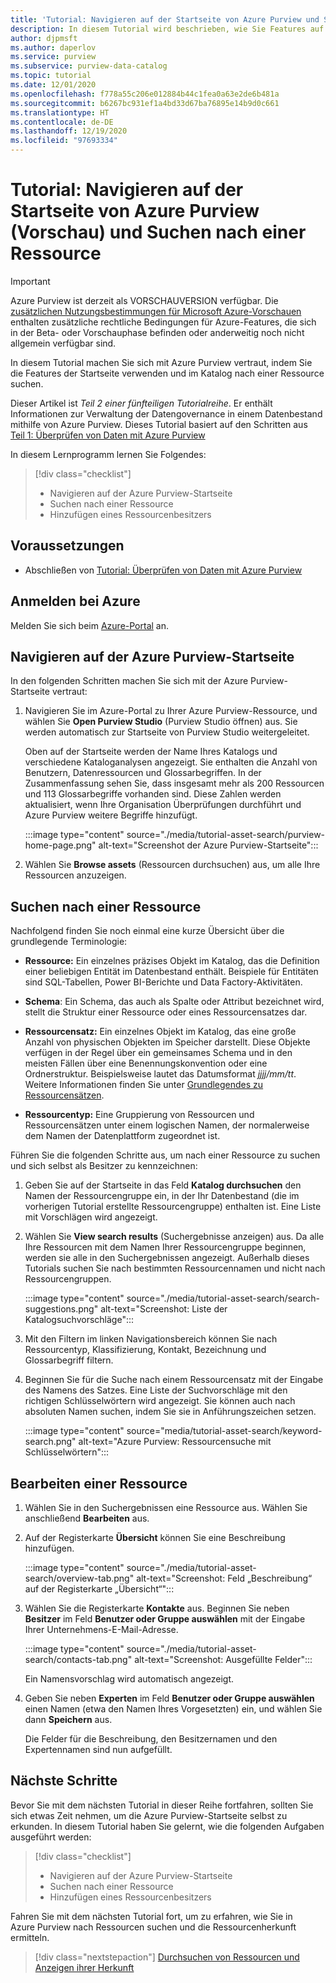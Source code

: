 ```yaml
---
title: 'Tutorial: Navigieren auf der Startseite von Azure Purview und Suchen nach einer Ressource'
description: In diesem Tutorial wird beschrieben, wie Sie Features auf der Azure Purview-Startseite verwenden und im Katalog suchen.
author: djpmsft
ms.author: daperlov
ms.service: purview
ms.subservice: purview-data-catalog
ms.topic: tutorial
ms.date: 12/01/2020
ms.openlocfilehash: f778a55c206e012884b44c1fea0a63e2de6b481a
ms.sourcegitcommit: b6267bc931ef1a4bd33d67ba76895e14b9d0c661
ms.translationtype: HT
ms.contentlocale: de-DE
ms.lasthandoff: 12/19/2020
ms.locfileid: "97693334"
---
```

# <a name="tutorial-navigate-the-azure-purview-preview-home-page-and-search-for-an-asset"></a>Tutorial: Navigieren auf der Startseite von Azure Purview (Vorschau) und Suchen nach einer Ressource

> [!IMPORTANT]
> Azure Purview ist derzeit als VORSCHAUVERSION verfügbar. Die [zusätzlichen Nutzungsbestimmungen für Microsoft Azure-Vorschauen](https://azure.microsoft.com/support/legal/preview-supplemental-terms/) enthalten zusätzliche rechtliche Bedingungen für Azure-Features, die sich in der Beta- oder Vorschauphase befinden oder anderweitig noch nicht allgemein verfügbar sind.

In diesem Tutorial machen Sie sich mit Azure Purview vertraut, indem Sie die Features der Startseite verwenden und im Katalog nach einer Ressource suchen.

Dieser Artikel ist *Teil 2 einer fünfteiligen Tutorialreihe*. Er enthält Informationen zur Verwaltung der Datengovernance in einem Datenbestand mithilfe von Azure Purview. Dieses Tutorial basiert auf den Schritten aus [Teil 1: Überprüfen von Daten mit Azure Purview](tutorial-scan-data.md)

In diesem Lernprogramm lernen Sie Folgendes:

> [!div class="checklist"]
>
> * Navigieren auf der Azure Purview-Startseite
> * Suchen nach einer Ressource
> * Hinzufügen eines Ressourcenbesitzers

## <a name="prerequisites"></a>Voraussetzungen

* Abschließen von [Tutorial: Überprüfen von Daten mit Azure Purview](tutorial-scan-data.md)

## <a name="sign-in-to-azure"></a>Anmelden bei Azure

Melden Sie sich beim [Azure-Portal](https://portal.azure.com) an.

## <a name="navigate-the-azure-purview-home-page"></a>Navigieren auf der Azure Purview-Startseite

In den folgenden Schritten machen Sie sich mit der Azure Purview-Startseite vertraut:

1. Navigieren Sie im Azure-Portal zu Ihrer Azure Purview-Ressource, und wählen Sie **Open Purview Studio** (Purview Studio öffnen) aus. Sie werden automatisch zur Startseite von Purview Studio weitergeleitet.

   Oben auf der Startseite werden der Name Ihres Katalogs und verschiedene Kataloganalysen angezeigt. Sie enthalten die Anzahl von Benutzern, Datenressourcen und Glossarbegriffen. In der Zusammenfassung sehen Sie, dass insgesamt mehr als 200 Ressourcen und 113 Glossarbegriffe vorhanden sind. Diese Zahlen werden aktualisiert, wenn Ihre Organisation Überprüfungen durchführt und Azure Purview weitere Begriffe hinzufügt.

   :::image type="content" source="./media/tutorial-asset-search/purview-home-page.png" alt-text="Screenshot der Azure Purview-Startseite":::

1. Wählen Sie **Browse assets** (Ressourcen durchsuchen) aus, um alle Ihre Ressourcen anzuzeigen.

## <a name="search-for-an-asset"></a>Suchen nach einer Ressource

Nachfolgend finden Sie noch einmal eine kurze Übersicht über die grundlegende Terminologie:

* **Ressource:** Ein einzelnes präzises Objekt im Katalog, das die Definition einer beliebigen Entität im Datenbestand enthält. Beispiele für Entitäten sind SQL-Tabellen, Power BI-Berichte und Data Factory-Aktivitäten.
  
* **Schema**: Ein Schema, das auch als Spalte oder Attribut bezeichnet wird, stellt die Struktur einer Ressource oder eines Ressourcensatzes dar.

* **Ressourcensatz:** Ein einzelnes Objekt im Katalog, das eine große Anzahl von physischen Objekten im Speicher darstellt. Diese Objekte verfügen in der Regel über ein gemeinsames Schema und in den meisten Fällen über eine Benennungskonvention oder eine Ordnerstruktur. Beispielsweise lautet das Datumsformat *jjjj/mm/tt*. Weitere Informationen finden Sie unter [Grundlegendes zu Ressourcensätzen](concept-resource-sets.md).

* **Ressourcentyp:** Eine Gruppierung von Ressourcen und Ressourcensätzen unter einem logischen Namen, der normalerweise dem Namen der Datenplattform zugeordnet ist.

Führen Sie die folgenden Schritte aus, um nach einer Ressource zu suchen und sich selbst als Besitzer zu kennzeichnen:

1. Geben Sie auf der Startseite in das Feld **Katalog durchsuchen** den Namen der Ressourcengruppe ein, in der Ihr Datenbestand (die im vorherigen Tutorial erstellte Ressourcengruppe) enthalten ist. Eine Liste mit Vorschlägen wird angezeigt.

1. Wählen Sie **View search results** (Suchergebnisse anzeigen) aus. Da alle Ihre Ressourcen mit dem Namen Ihrer Ressourcengruppe beginnen, werden sie alle in den Suchergebnissen angezeigt. Außerhalb dieses Tutorials suchen Sie nach bestimmten Ressourcennamen und nicht nach Ressourcengruppen.

    :::image type="content" source="./media/tutorial-asset-search/search-suggestions.png" alt-text="Screenshot: Liste der Katalogsuchvorschläge":::

1. Mit den Filtern im linken Navigationsbereich können Sie nach Ressourcentyp, Klassifizierung, Kontakt, Bezeichnung und Glossarbegriff filtern.

1. Beginnen Sie für die Suche nach einem Ressourcensatz mit der Eingabe des Namens des Satzes. Eine Liste der Suchvorschläge mit den richtigen Schlüsselwörtern wird angezeigt. Sie können auch nach absoluten Namen suchen, indem Sie sie in Anführungszeichen setzen.

   :::image type="content" source="media/tutorial-asset-search/keyword-search.png" alt-text="Azure Purview: Ressourcensuche mit Schlüsselwörtern":::

## <a name="edit-an-asset"></a>Bearbeiten einer Ressource

1. Wählen Sie in den Suchergebnissen eine Ressource aus. Wählen Sie anschließend **Bearbeiten** aus.

1. Auf der Registerkarte **Übersicht** können Sie eine Beschreibung hinzufügen.

    :::image type="content" source="./media/tutorial-asset-search/overview-tab.png" alt-text="Screenshot: Feld „Beschreibung“ auf der Registerkarte „Übersicht“":::

1. Wählen Sie die Registerkarte **Kontakte** aus. Beginnen Sie neben **Besitzer** im Feld **Benutzer oder Gruppe auswählen** mit der Eingabe Ihrer Unternehmens-E-Mail-Adresse.

    :::image type="content" source="./media/tutorial-asset-search/contacts-tab.png" alt-text="Screenshot: Ausgefüllte Felder":::

    Ein Namensvorschlag wird automatisch angezeigt.

1. Geben Sie neben **Experten** im Feld **Benutzer oder Gruppe auswählen** einen Namen (etwa den Namen Ihres Vorgesetzten) ein, und wählen Sie dann **Speichern** aus.

    Die Felder für die Beschreibung, den Besitzernamen und den Expertennamen sind nun aufgefüllt.

## <a name="next-steps"></a>Nächste Schritte

Bevor Sie mit dem nächsten Tutorial in dieser Reihe fortfahren, sollten Sie sich etwas Zeit nehmen, um die Azure Purview-Startseite selbst zu erkunden. In diesem Tutorial haben Sie gelernt, wie die folgenden Aufgaben ausgeführt werden:

> [!div class="checklist"]
>
> * Navigieren auf der Azure Purview-Startseite
> * Suchen nach einer Ressource
> * Hinzufügen eines Ressourcenbesitzers

Fahren Sie mit dem nächsten Tutorial fort, um zu erfahren, wie Sie in Azure Purview nach Ressourcen suchen und die Ressourcenherkunft ermitteln.

> [!div class="nextstepaction"]
> [Durchsuchen von Ressourcen und Anzeigen ihrer Herkunft](tutorial-browse-and-view-lineage.md)

